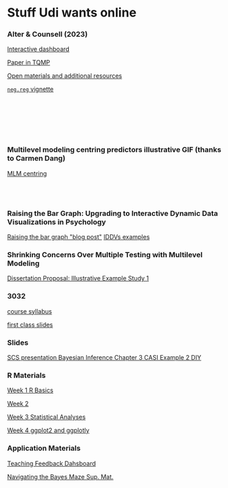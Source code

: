 # Stuff Udi wants online


### Alter & Counsell (2023)

[Interactive dashboard](Alter-and-Counsell--2023--Interactive-Dashboard.html) 

[Paper in TQMP](https://www.tqmp.org/RegularArticles/vol19-1/p059/)

[Open materials and additional resources](https://osf.io/w96xe/)

[`neg.reg` vignette](neg.reg.vignette.html) 

<br><br><br><br><br>


### Multilevel modeling centring predictors illustrative GIF (thanks to Carmen Dang)
[MLM centring](centeringMLM.gif)
<br><br><br><br><be>

### Raising the Bar Graph: Upgrading to Interactive Dynamic Data Visualizations in Psychology
[Raising the bar graph "blog post"](Alter-finalproject.html)
[IDDVs examples](presentation-Examples.html) 

### Shrinking Concerns Over Multiple Testing with Multilevel Modeling 
[Dissertation Proposal: Illustrative Example Study 1](dissertation_proposal_illustrative_example_Study_1.html)

### 3032

[course syllabus](Course-Syllabus.html)

[first class slides](Module1_Part1.html.html)


### Slides

[SCS presentation Bayesian Inference Chapter 3 CASI Example 2 DIY](SCS-chapter-3-Bayesian-Inference--Example-2-DIY-.html)

### R Materials
[Week 1 R Basics](Class-1-html.html)

[Week 2](Week-2-Notes-HTML.html)

[Week 3 Statistical Analyses](Statistical-Analyses.html)

[Week 4 ggplot2 and ggplotly](ggplot2-live.html)


### Application Materials

[Teaching Feedback Dahsboard](dashboard.html)

[Navigating the Bayes Maze Sup. Mat.](NBM_SupMat.html)
